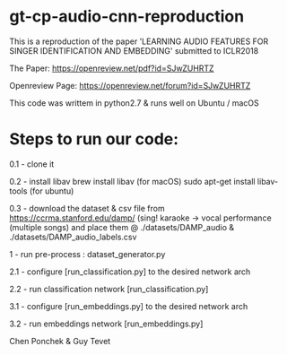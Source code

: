 # gt-cp-audio-cnn-reproduction
This is a reproduction of the paper 'LEARNING AUDIO FEATURES FOR SINGER IDENTIFICATION AND EMBEDDING' submitted to ICLR2018

The Paper:
https://openreview.net/pdf?id=SJwZUHRTZ

Openreview Page:
https://openreview.net/forum?id=SJwZUHRTZ

This code was writtem in python2.7 & runs well on Ubuntu / macOS

Steps to run our code:
======================

0.1 - clone it

0.2 - install libav 
        brew install libav (for macOS)
        sudo apt-get install libav-tools (for ubuntu)
             
0.3 - download the dataset & csv file from https://ccrma.stanford.edu/damp/ (sing! karaoke -> vocal performance (multiple songs) and place them @ ./datasets/DAMP_audio & ./datasets/DAMP_audio_labels.csv

1 - run pre-process : dataset_generator.py


2.1 - configure [run_classification.py] to the desired network arch

2.2 - run classification network [run_classification.py]


3.1 - configure [run_embeddings.py] to the desired network arch

3.2 - run embeddings network [run_embeddings.py]


Chen Ponchek & Guy Tevet



